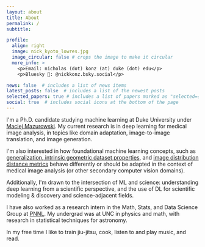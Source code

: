```yaml
---
layout: about
title: About
permalink: /
subtitle:

profile:
  align: right
  image: nick_kyoto_lowres.jpg
  image_circular: false # crops the image to make it circular
  more_info: >
    <p>Email: nicholas (dot) konz (at) duke (dot) edu</p>
    <p>Bluesky 🦋: @nickkonz.bsky.social</p>

news: false  # includes a list of news items
latest_posts: false  # includes a list of the newest posts
selected_papers: true # includes a list of papers marked as "selected={true}"
social: true  # includes social icons at the bottom of the page
---
```


I'm a Ph.D. candidate studying machine learning at Duke University under [Maciej Mazurowski](https://sites.duke.edu/mazurowski/). My current research is in deep learning for medical image analysis, in topics like domain adaptation, image-to-image translation, and image generation. 

I'm also interested in how foundational machine learning concepts, such as [generalization, intrinsic geometric dataset properties](https://arxiv.org/abs/2401.08865), and [image distribution distance metrics](https://arxiv.org/abs/2412.01496) behave differently or should be adapted in the context of medical image analysis (or other secondary computer vision domains).

Additionally, I'm drawn to the intersection of ML and science: understanding deep learning from a scientific perspective, and the use of DL for scientific modeling & discovery and science-adjacent fields.

I have also worked as a research intern in the Math, Stats, and Data Science Group at [PNNL](https://www.pnnl.gov/). My undergrad was at UNC in physics and math, with research in statistical techniques for astronomy.

In my free time I like to train jiu-jitsu, cook, listen to and play music, and read.
